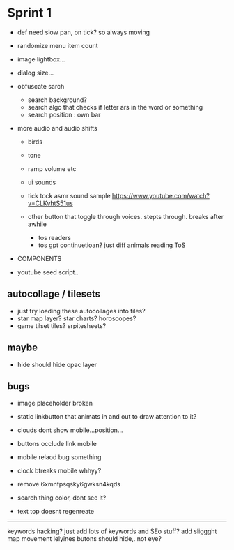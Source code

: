# Sprint 1

- def need slow pan, on tick? so always moving

- randomize menu item count

- image lightbox...

- dialog size...

- obfuscate sarch

  - search background?
  - search algo that checks if letter ars in the word or something
  - search position : own bar

- more audio and audio shifts

  - birds
  - tone
  - ramp volume etc
  - ui sounds
  - tick tock asmr sound sample https://www.youtube.com/watch?v=CLKvhtS51us

  - other button that toggle through voices. stepts through. breaks after awhile
    - tos readers
    - tos gpt continuetioan? just diff animals reading ToS

- COMPONENTS

- youtube seed script..

## autocollage / tilesets

- just try loading these autocollages into tiles?
- star map layer? star charts? horoscopes?
- game tilset tiles? srpitesheets?

## maybe

- hide should hide opac layer

## bugs

- image placeholder broken
- static linkbutton that animats in and out to draw attention to it?
- clouds dont show mobile...position...

- buttons occlude link mobile
- mobile relaod bug something
- clock btreaks mobile whhyy?

- remove 6xmnfpsqsky6gwksn4kqds

- search thing color, dont see it?

- text top doesnt regenreate

---

keywords hacking? just add lots of keywords and SEo stuff?
add sliggght map movement
lelyines butons should hide,..not eye?
